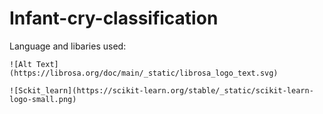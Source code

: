# Infant-cry-classification










Language and libaries used:  

    ![Alt Text](https://librosa.org/doc/main/_static/librosa_logo_text.svg)
    
    ![Sckit_learn](https://scikit-learn.org/stable/_static/scikit-learn-logo-small.png)
